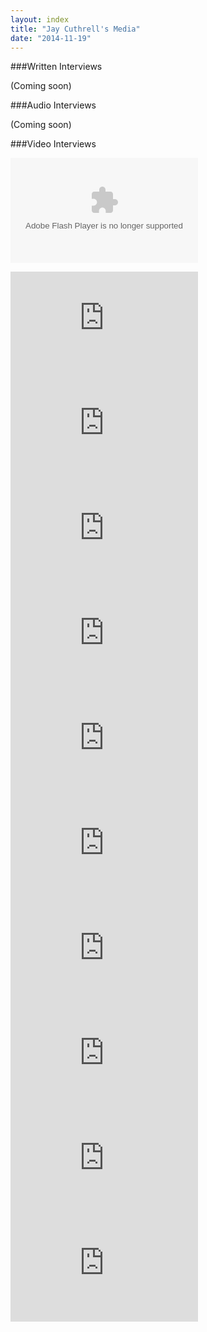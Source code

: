 ```yaml
---
layout: index
title: "Jay Cuthrell's Media"
date: "2014-11-19"
---
```


###Written Interviews

(Coming soon)

###Audio Interviews

(Coming soon)

###Video Interviews

<object id="flashObj" width="300" height="168" classid="clsid:D27CDB6E-AE6D-11cf-96B8-444553540000" codebase="http://download.macromedia.com/pub/shockwave/cabs/flash/swflash.cab#version=9,0,47,0"><param name="movie" value="http://c.brightcove.com/services/viewer/federated_f9?isVid=1&isUI=1" /><param name="bgcolor" value="#FFFFFF" /><param name="flashVars" value="videoId=2686991989001&playerID=697237073001&playerKey=AQ~~,AAAAoc2nJVE~,yIQzUe15OpK8DPqNdDHWjOS2ou8Oj6Om&domain=embed&dynamicStreaming=true&autoStart=false" /><param name="base" value="http://admin.brightcove.com" /><param name="seamlesstabbing" value="false" /><param name="allowFullScreen" value="true" /><param name="swLiveConnect" value="true" /><param name="allowScriptAccess" value="always" /><embed src="http://c.brightcove.com/services/viewer/federated_f9?isVid=1&isUI=1" bgcolor="#FFFFFF" flashVars="videoId=2686991989001&playerID=697237073001&playerKey=AQ~~,AAAAoc2nJVE~,yIQzUe15OpK8DPqNdDHWjOS2ou8Oj6Om&domain=embed&dynamicStreaming=true&autoStart=false" base="http://admin.brightcove.com" name="flashObj" width="300" height="168" seamlesstabbing="false" type="application/x-shockwave-flash" allowFullScreen="true" allowScriptAccess="always" swLiveConnect="true" pluginspage="http://www.macromedia.com/shockwave/download/index.cgi?P1_Prod_Version=ShockwaveFlash"></embed></object>

<iframe width="300" height="168" src="http://www.youtube.com/embed/rwQZ_czEN6g" frameborder="0" allowfullscreen></iframe>

<iframe width="300" height="168" src="http://www.youtube.com/embed/FkoV41C4kzA" frameborder="0" allowfullscreen></iframe>

<iframe width="300" height="168" src="http://www.youtube.com/embed/RUz-9nJn9ak" frameborder="0" allowfullscreen></iframe>

<iframe width="300" height="168" src="http://www.youtube.com/embed/J2vUR53qE4k" frameborder="0" allowfullscreen></iframe>

<iframe width="300" height="168" src="http://www.youtube.com/embed/uM6tftT1Ws4" frameborder="0" allowfullscreen></iframe>

<iframe width="300" height="168" src="http://www.youtube.com/embed/SibtV9pAxWM" frameborder="0" allowfullscreen></iframe>

<iframe width="300" height="168" src="http://www.youtube.com/embed/YddLdU6q9io" frameborder="0" allowfullscreen></iframe>

<iframe width="300" height="168" src="http://www.youtube.com/embed/1wodHvYjlBU" frameborder="0" allowfullscreen></iframe>

<iframe width="300" height="168" src="http://www.youtube.com/embed/Jpjn6mJNBqA" frameborder="0" allowfullscreen></iframe>

<iframe width="300" height="168" src="http://www.youtube.com/embed/YCbAh5hx31U" frameborder="0" allowfullscreen></iframe>


